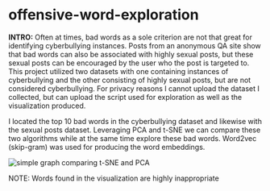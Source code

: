 # offensive-word-exploration

__INTRO:__
Often at times, bad words as a sole criterion are not that great for identifying cyberbullying instances. Posts from an anonymous QA site show that bad words can also be associated with highly sexual posts, but these sexual posts can be encouraged by the user who the post is targeted to. This project utilized two datasets with one containing instances of cyberbullying and the other consisting of highly sexual posts, but are not considered cyberbullying. For privacy reasons I cannot upload the dataset I collected, but can upload the script used for exploration as well as the visualization produced. 

I located the top 10 bad words in the cyberbullying dataset and likewise with the sexual posts dataset. Leveraging PCA and t-SNE we can compare these two algorithms while at the same time explore these bad words. Word2vec (skip-gram) was used for producing the word embeddings.

![simple graph comparing t-SNE and PCA](https://github.com/Kosmos01/offensive-word-exploration/blob/master/t-SNE.PCA.SG.png)


NOTE: Words found in the visualization are highly inappropriate
